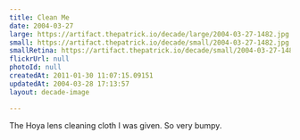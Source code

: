 ```yaml
---
title: Clean Me
date: 2004-03-27
large: https://artifact.thepatrick.io/decade/large/2004-03-27-1482.jpg
small: https://artifact.thepatrick.io/decade/small/2004-03-27-1482.jpg
smallRetina: https://artifact.thepatrick.io/decade/small/2004-03-27-1482@2x.jpg
flickrUrl: null
photoId: null
createdAt: 2011-01-30 11:07:15.09151
updatedAt: 2004-03-28 17:13:57
layout: decade-image

---
```

The Hoya lens cleaning cloth I was given. So very bumpy.
